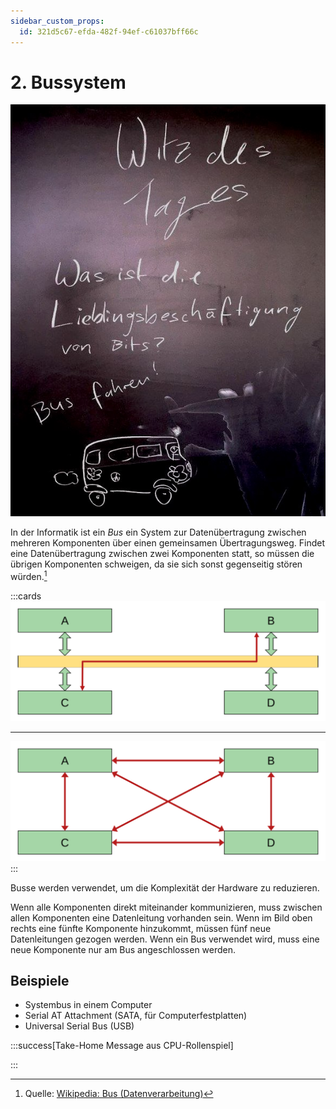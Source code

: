 ```yaml
---
sidebar_custom_props:
  id: 321d5c67-efda-482f-94ef-c61037bff66c
---
```



# 2. Bussystem

![Witz des Tages by 24i --width=350px](images/02-bus_joke.jpg)

In der Informatik ist ein *Bus* ein System zur Datenübertragung zwischen mehreren Komponenten über einen gemeinsamen Übertragungsweg. Findet eine Datenübertragung zwischen zwei Komponenten statt, so müssen die übrigen Komponenten schweigen, da sie sich sonst gegenseitig stören würden.[^1]

:::cards
![Datenübertragung mit Bus](images/02-bus-1.svg)
***
![Datenübertragung ohne Bus](images/02-bus-2.svg)
:::

Busse werden verwendet, um die Komplexität der Hardware zu reduzieren.

Wenn alle Komponenten direkt miteinander kommunizieren, muss zwischen allen Komponenten eine Datenleitung vorhanden sein. Wenn im Bild oben rechts eine fünfte Komponente hinzukommt, müssen fünf neue Datenleitungen gezogen werden. Wenn ein Bus verwendet wird, muss eine neue Komponente nur am Bus angeschlossen werden.

## Beispiele

- Systembus in einem Computer
- Serial AT Attachment (SATA, für Computerfestplatten)
- Universal Serial Bus (USB)

:::success[Take-Home Message aus CPU-Rollenspiel]

<Answer type="text" webKey="2ac55d18-cd29-4ad2-b378-36a5210e19a2" />

:::

[^1]: Quelle: [Wikipedia: Bus (Datenverarbeitung)](https://de.wikipedia.org/wiki/Bus_(Datenverarbeitung))
